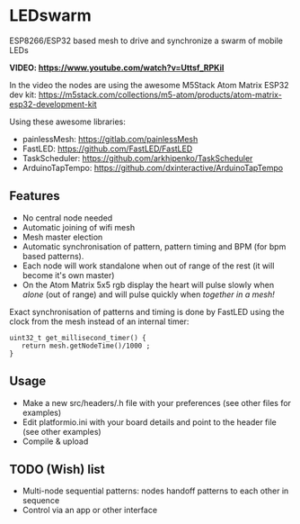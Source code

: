 # LEDswarm
ESP8266/ESP32 based mesh to drive and synchronize a swarm of mobile LEDs

__VIDEO: https://www.youtube.com/watch?v=Uttsf_RPKiI__

In the video the nodes are using the awesome M5Stack Atom Matrix ESP32 dev kit:
https://m5stack.com/collections/m5-atom/products/atom-matrix-esp32-development-kit

Using these awesome libraries:
* painlessMesh: https://gitlab.com/painlessMesh
* FastLED: https://github.com/FastLED/FastLED
* TaskScheduler: https://github.com/arkhipenko/TaskScheduler
* ArduinoTapTempo: https://github.com/dxinteractive/ArduinoTapTempo

## Features
* No central node needed
* Automatic joining of wifi mesh
* Mesh master election
* Automatic synchronisation of pattern, pattern timing and BPM (for bpm based patterns). 
* Each node will work standalone when out of range of the rest (it will become it's own master)
* On the Atom Matrix 5x5 rgb display the heart will pulse slowly when *alone* (out of range) and will pulse quickly when *together in a mesh!*

Exact synchronisation of patterns and timing is done by FastLED using the clock from the mesh instead of an internal timer:

    uint32_t get_millisecond_timer() {
       return mesh.getNodeTime()/1000 ;
    }

## Usage
* Make a new src/headers/<project>.h file with your preferences (see other files for examples)
* Edit platformio.ini with your board details and point to the header file (see other examples)
* Compile & upload

## TODO (Wish) list
* Multi-node sequential patterns: nodes handoff patterns to each other in sequence
* Control via an app or other interface
